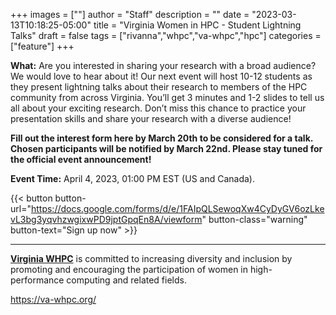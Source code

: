 +++
images = [""]
author = "Staff"
description = ""
date = "2023-03-13T10:18:25-05:00"
title = "Virginia Women in HPC - Student Lightning Talks"
draft = false
tags = ["rivanna","whpc","va-whpc","hpc"]
categories = ["feature"]
+++

**What:** Are you interested in sharing your research with a broad audience? We would love to hear about it! Our next event will host 10-12 students as they 
present lightning talks about their research to members of the HPC community from across Virginia. You’ll get 3 minutes and 1-2 slides to tell us all about 
your exciting research. Don’t miss this chance to practice your presentation skills and share your research with a diverse audience! 

**Fill out the interest form 
here by March 20th to be considered for a talk. Chosen participants will be notified by March 22nd. Please stay tuned for the official event announcement!**

**Event Time:** April 4, 2023, 01:00 PM EST (US and Canada).

{{< button button-url="https://docs.google.com/forms/d/e/1FAIpQLSewoqXw4CyDyGV6ozLkevL3bg3yqvhzwgixwPD9jptGpqEn8A/viewform" button-class="warning" button-text="Sign up now" >}}

- - - 

[**Virginia WHPC**](https://va-whpc.org/) is committed to increasing diversity and inclusion by promoting and encouraging the participation of women in high-performance computing and related fields. 

https://va-whpc.org/
